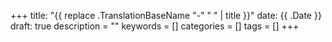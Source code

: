 +++
title: "{{ replace .TranslationBaseName "-" " " | title }}"
date: {{ .Date }}
draft: true
description = ""
keywords = []
categories = []
tags = []
+++
